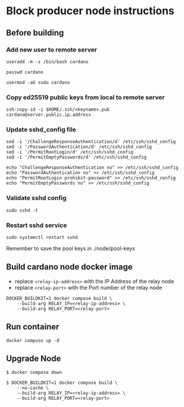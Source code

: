 # Block producer node instructions

## Before building

### Add new user to remote server

```
useradd -m -s /bin/bash cardano
```
```
passwd cardano
```
```
usermod -aG sudo cardano
```


### Copy ed25519 public keys from local to remote server 

```
ssh-copy-id -i $HOME/.ssh/<keyname>.pub cardano@server.public.ip.address

```
### Update sshd_config file

```
sed -i '/ChallengeResponseAuthentication/d' /etc/ssh/sshd_config
sed -i '/PasswordAuthentication/d' /etc/ssh/sshd_config
sed -i '/PermitRootLogin/d' /etc/ssh/sshd_config
sed -i '/PermitEmptyPasswords/d' /etc/ssh/sshd_config

echo "ChallengeResponseAuthentication no" >> /etc/ssh/sshd_config
echo "PasswordAuthentication no" >> /etc/ssh/sshd_config
echo "PermitRootLogin prohibit-password" >> /etc/ssh/sshd_config
echo "PermitEmptyPasswords no" >> /etc/ssh/sshd_config
```

### Validate sshd config
```
sudo sshd -t
```

### Restart sshd service
```
sudo systemctl restart sshd
```

Remember to save the pool keys in ./node/pool-keys

## Build cardano node docker image

* replace `<relay-ip-address>` with the IP Address of the relay node
* replace `<relay-port>` with the Port number of the relay node

```
DOCKER_BUILDKIT=1 docker compose build \
    --build-arg RELAY_IP=<relay-ip-address> \
    --build-arg RELAY_PORT=<relay-port>
```

## Run container
```
docker compose up -d
```


## Upgrade Node

```
$ docker compose down
```
```
$ DOCKER_BUILDKIT=1 docker compose build \
    --no-cache \
    --build-arg RELAY_IP=<relay-ip-address> \
    --build-arg RELAY_PORT=<relay-port>
```
